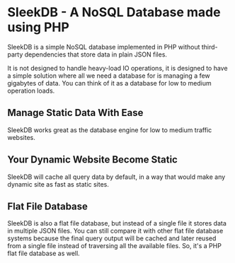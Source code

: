 <!--METADATA
{
    "title": "Home",
    "url": "home",
    "icon": "home",
    "website_title": "SleekDB - PHP NoSQL Document Database",
    "website_description": "SleekDB is a simple NoSQL database implemented in PHP without third-party dependencies that store data in plain JSON files."
}
!METADATA-->

# SleekDB - A NoSQL Database made using PHP

SleekDB is a simple NoSQL database implemented in PHP without third-party dependencies that store data in plain JSON files.

It is not designed to handle heavy-load IO operations, it is designed to have a simple solution where all we need a database for is managing a few gigabytes of data. You can think of it as a database for low to medium operation loads.

## Manage Static Data With Ease

SleekDB works great as the database engine for low to medium traffic websites.

## Your Dynamic Website Become Static

SleekDB will cache all query data by default, in a way that would make any dynamic site as fast as static sites.

## Flat File Database

SleekDB is also a flat file database, but instead of a single file it stores data in multiple JSON files. You can still compare it with other flat file database systems because the final query output will be cached and later reused from a single file instead of traversing all the available files. So, it's a PHP flat file database as well.
